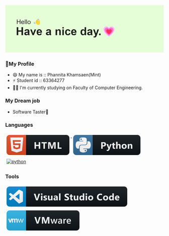 [![image](https://github.com/poppymint016/poppymint016/blob/master/header.png)](#)


### 👧My Profile
- 😄 My name is :: Phannita Khamsaen(Mint)
- ⚡ Student id :: 63364277
- 👩‍🎓 I'm currently studying on Faculty of Computer Engineering.

### My Dream job
- Software Taster💪

### Languages 
<p align="left">
<a href="#">
    <img src="svg/dev/languages/html.svg" alt="html" style="vertical-align:top; margin:6px 4px">
  </a> 

<a href="#">
    <img src="svg/dev/languages/python.svg" alt="python" style="vertical-align:top; margin:6px 4px">
  </a> 

<a href="#">
    <img src="svg/dev/languages/C++.svg" alt="python" style="vertical-align:top; margin:6px 4px">
  </a> 
</P>

### Tools 
<p align="left">
<a href="#">
    <img src="svg/dev/tools/visualstudio_code.svg" alt="visualstudio_code" style="vertical-align:top; margin:6px 4px">
  </a>

 <a href="#">
    <img src="svg/dev/tools/vmware.svg" alt="vmware" style="vertical-align:top; margin:6px 4px">
  </a> 

</P>

